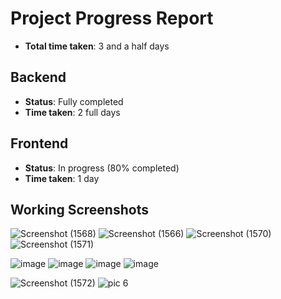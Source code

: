 # Project Progress Report

- **Total time taken**: 3 and a half days

## Backend
- **Status**: Fully completed
- **Time taken**: 2 full days

## Frontend
- **Status**: In progress (80% completed)
- **Time taken**: 1 day

## Working Screenshots

![Screenshot (1568)](https://github.com/user-attachments/assets/ddfd4e0f-8e13-4880-b3a7-9bd43e99e8fd)
![Screenshot (1566)](https://github.com/user-attachments/assets/23a29264-44b2-49d3-acb0-588202747b3c)
![Screenshot (1570)](https://github.com/user-attachments/assets/7732418c-d881-4840-8b2c-8e00ccb4ae89)
![Screenshot (1571)](https://github.com/user-attachments/assets/534a5306-1aff-42e6-8480-d54964ee0e3c)

![image](https://github.com/user-attachments/assets/12832405-87d0-460f-9d78-fe9398d244fb)
![image](https://github.com/user-attachments/assets/0b68cab1-75f0-4f8e-b391-bb78809e7e08)
![image](https://github.com/user-attachments/assets/1f41cd3b-e4c8-4160-a496-d169649ab72b)
![image](https://github.com/user-attachments/assets/b583be7f-623b-4726-b650-320a32db3c06)

![Screenshot (1572)](https://github.com/user-attachments/assets/d5485672-5626-43cb-9638-b1b5000c2f3c)
![pic 6](https://github.com/user-attachments/assets/af7672d9-858d-4e21-8740-1fa911176ded)


